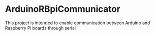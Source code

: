 ArduinoRBpiCommunicator
=======================

This project is intended to enable communication between Arduino and Raspberry Pi boards through serial
